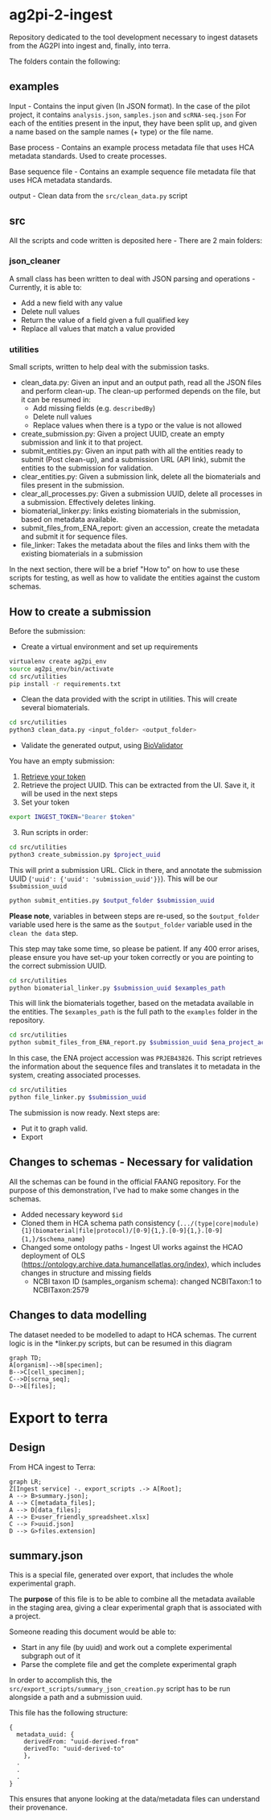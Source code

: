 # ag2pi-2-ingest
Repository dedicated to the tool development necessary to ingest datasets from the AG2PI into ingest and, finally, into terra.

The folders contain the following:

## examples
Input - Contains the input given (In JSON format). In the case of the pilot project, it contains `analysis.json`, `samples.json` and `scRNA-seq.json`
For each of the entities present in the input, they have been split up, and given a name based on the sample names (+ type) or the file name.


Base process - Contains an example process metadata file that uses HCA metadata standards. Used to create processes.

Base sequence file - Contains an example sequence file metadata file that uses HCA metadata standards.

output - Clean data from the `src/clean_data.py` script

## src
All the scripts and code written is deposited here - There are 2 main folders:

### json_cleaner
A small class has been written to deal with JSON parsing and operations - Currently, it is able to:
- Add a new field with any value
- Delete null values
- Return the value of a field given a full qualified key
- Replace all values that match a value provided

### utilities
Small scripts, written to help deal with the submission tasks.

- clean_data.py: Given an input and an output path, read all the JSON files and perform clean-up. The clean-up performed depends on the file, but it can be resumed in:
   * Add missing fields (e.g. `describedBy`)
   * Delete null values
   * Replace values when there is a typo or the value is not allowed
- create_submission.py: Given a project UUID, create an empty submission and link it to that project.
- submit_entities.py: Given an input path with all the entities ready to submit (Post clean-up), and a submission URL (API link), submit the entities to the submission for validation.
- clear_entities.py: Given a submission link, delete all the biomaterials and files present in the submission.
- clear_all_processes.py: Given a submission UUID, delete all processes in a submission. Effectively deletes linking.
- biomaterial_linker.py: links existing biomaterials in the submission, based on metadata available.
- submit_files_from_ENA_report: given an accession, create the metadata and submit it for sequence files.
- file_linker: Takes the metadata about the files and links them with the existing biomaterials in a submission

In the next section, there will be a brief "How to" on how to use these scripts for testing, as well as how to validate the entities against the custom schemas.

## How to create a submission

Before the submission:
- Create a virtual environment and set up requirements
```bash
virtualenv create ag2pi_env
source ag2pi_env/bin/activate
cd src/utilities
pip install -r requirements.txt 
```

- Clean the data provided with the script in utilities. This will create several biomaterials.

```bash
cd src/utilities
python3 clean_data.py <input_folder> <output_folder>
```

- Validate the generated output, using [BioValidator](https://github.com/elixir-europe/biovalidator)

You have an empty submission:

1. [Retrieve your token](https://ebi-ait.github.io/hca-ebi-dev-team/operations_tasks/api_token.html)
2. Retrieve the project UUID. This can be extracted from the UI. Save it, it will be used in the next steps
3. Set your token
```bash
export INGEST_TOKEN="Bearer $token"
```
3. Run scripts in order:
```bash
cd src/utilities
python3 create_submission.py $project_uuid
```
This will print a submission URL. Click in there, and annotate the submission UUID (`'uuid': {'uuid': 'submission_uuid'}}`).
This will be our `$submission_uuid`

```bash
python submit_entities.py $output_folder $submission_uuid
```

**Please note**, variables in between steps are re-used, so the `$output_folder` variable used here is the same as the `$output_folder` variable used in the `clean the data` step.

This step may take some time, so please be patient. If any 400 error arises, please ensure you have set-up your token correctly or you are pointing to the correct submission UUID.

```bash
cd src/utilities
python biomaterial_linker.py $submission_uuid $examples_path
```
This will link the biomaterials together, based on the metadata available in the entities. The `$examples_path` is the 
full path to the `examples` folder in the repository.

```bash
cd src/utilities
python submit_files_from_ENA_report.py $submission_uuid $ena_project_accession $examples_path
```

In this case, the ENA project accession was `PRJEB43826`. This script retrieves the information about the sequence files and translates it to metadata in the system, creating associated processes.

```bash
cd src/utilities
python file_linker.py $submission_uuid
```

The submission is now ready. Next steps are:

- Put it to graph valid.
- Export


## Changes to schemas - Necessary for validation

All the schemas can be found in the official FAANG repository. For the purpose of this demonstration, I've had to make some changes in the schemas.

- Added necessary keyword `$id`
- Cloned them in HCA schema path consistency (`.../(type|core|module){1}(biomaterial|file|protocol)/[0-9]{1,}.[0-9]{1,}.[0-9]{1,}/$schema_name`)
- Changed some ontology paths - Ingest UI works against the HCAO deployment of OLS (https://ontology.archive.data.humancellatlas.org/index), which includes changes in structure and missing fields
    - NCBI taxon ID (samples_organism schema): changed NCBITaxon:1 to NCBITaxon:2579


## Changes to data modelling

The dataset needed to be modelled to adapt to HCA schemas. The current logic is in the *linker.py scripts, but can be
resumed in this diagram

```mermaid
graph TD;
A[organism]-->B[specimen];
B-->C[cell_specimen];
C-->D[scrna_seq];
D-->E[files];
```

# Export to terra

## Design

From HCA ingest to Terra:

```mermaid
graph LR;
Z[Ingest service] -. export_scripts .-> A[Root];
A --> B>summary.json];
A --> C[metadata_files];
A --> D[data_files];
A --> E>user_friendly_spreadsheet.xlsx]
C --> F>uuid.json]
D --> G>files.extension]
```

## summary.json

This is a special file, generated over export, that includes the whole experimental graph.

The **purpose** of this file is to be able to combine all the metadata available in the staging area, giving a clear experimental
graph that is associated with a project.

Someone reading this document would be able to:

- Start in any file (by uuid) and work out a complete experimental subgraph out of it
- Parse the complete file and get the complete experimental graph

In order to accomplish this, the `src/export_scripts/summary_json_creation.py` script has to be run alongside a path and
a submission uuid.

This file has the following structure:
```
{
  metadata_uuid: {
    derivedFrom: "uuid-derived-from"
    derivedTo: "uuid-derived-to"
    },
  .
  .
  .
}
```

This ensures that anyone looking at the data/metadata files can understand their provenance.